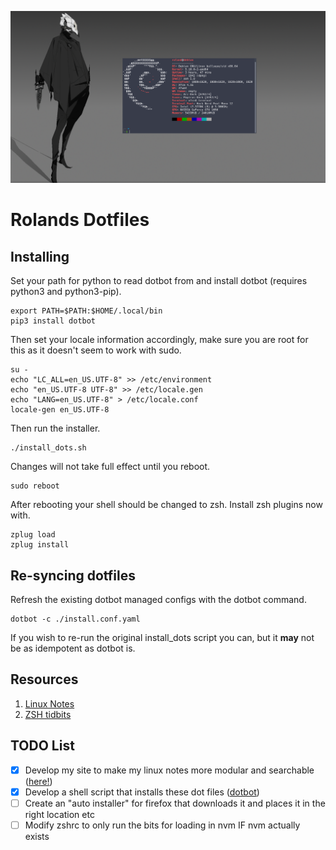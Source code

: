![heading](https://github.com/RolandWarburton/dotfiles/raw/master/Media/heading.png  "heading")

# Rolands Dotfiles

## Installing

Set your path for python to read dotbot from and install dotbot (requires python3 and python3-pip).

```none
export PATH=$PATH:$HOME/.local/bin
pip3 install dotbot
```

Then set your locale information accordingly, make sure you are root for this as it doesn't seem to work with sudo.

```none
su -
echo "LC_ALL=en_US.UTF-8" >> /etc/environment
echo "en_US.UTF-8 UTF-8" >> /etc/locale.gen
echo "LANG=en_US.UTF-8" > /etc/locale.conf
locale-gen en_US.UTF-8
```

Then run the installer.

```none
./install_dots.sh
```

Changes will not take full effect until you reboot.

```none
sudo reboot
```

After rebooting your shell should be changed to zsh. Install zsh plugins now with.

```none
zplug load
zplug install
```

## Re-syncing dotfiles

Refresh the existing dotbot managed configs with the dotbot command.

```none
dotbot -c ./install.conf.yaml
```

If you wish to re-run the original install_dots script you can, but it **may** not be as idempotent as dotbot is.

## Resources

1. [Linux Notes](https://blog.rolandw.dev/notes/linux/)
2. [ZSH tidbits](http://zzapper.co.uk/zshtips.html)

## TODO List

* [x] Develop my site to make my linux notes more modular and searchable ([here!](https://blog.rolandw.dev/notes/linux))
* [x] Develop a shell script that installs these dot files ([dotbot](https://github.com/anishathalye/dotbot))
* [ ] Create an "auto installer" for firefox that downloads it and places it in the right location etc
* [ ] Modify zshrc to only run the bits for loading in nvm IF nvm actually exists

